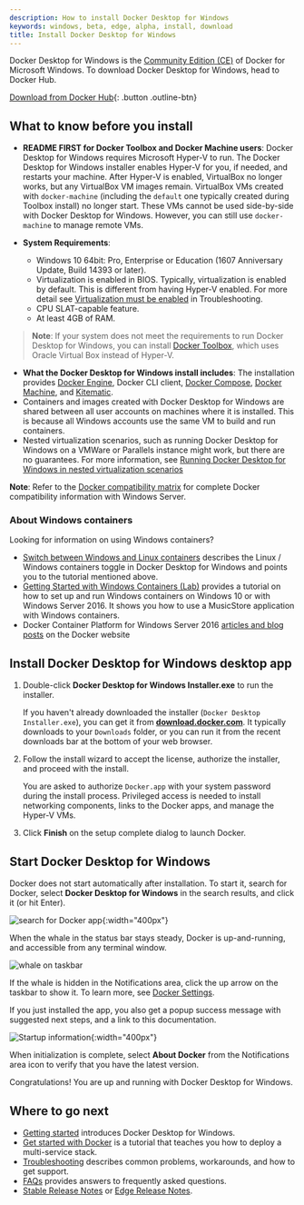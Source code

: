 ```yaml
---
description: How to install Docker Desktop for Windows
keywords: windows, beta, edge, alpha, install, download
title: Install Docker Desktop for Windows
---
```


Docker Desktop for Windows is the [Community Edition
(CE)](https://www.docker.com/community-edition) of Docker for Microsoft Windows.
To download Docker Desktop for Windows, head to Docker Hub.

[Download from Docker
Hub](https://hub.docker.com/editions/community/docker-ce-desktop-windows){:
.button .outline-btn}

##  What to know before you install

* **README FIRST for Docker Toolbox and Docker Machine users**: Docker Desktop for
  Windows requires Microsoft Hyper-V to run. The Docker Desktop for Windows installer
  enables Hyper-V for you, if needed, and restarts your machine. After Hyper-V is
  enabled, VirtualBox no longer works, but any VirtualBox VM images remain.
  VirtualBox VMs created with `docker-machine` (including the `default` one
  typically created during Toolbox install) no longer start. These VMs cannot be
  used side-by-side with Docker Desktop for Windows. However, you can still use
  `docker-machine` to manage remote VMs.

* **System Requirements**:
  - Windows 10 64bit: Pro, Enterprise or Education (1607 Anniversary Update,
    Build 14393 or later).
  - Virtualization is enabled in BIOS. Typically, virtualization is enabled by
    default. This is different from having Hyper-V enabled. For more detail see
    [Virtualization must be
    enabled](troubleshoot.md#virtualization-must-be-enabled) in Troubleshooting.
  - CPU SLAT-capable feature.
  - At least 4GB of RAM.

>  **Note**: If your system does not meet the requirements to run Docker Desktop for
> Windows, you can install [Docker Toolbox](/toolbox/overview/), which uses
> Oracle Virtual Box instead of Hyper-V.

* **What the Docker Desktop for Windows install includes**: The installation provides
  [Docker Engine](/engine/userguide/), Docker CLI client, [Docker
  Compose](/compose/overview.md), [Docker Machine](/machine/overview.md), and
  [Kitematic](/kitematic/userguide.md).
* Containers and images created with Docker Desktop for Windows are shared between all
  user accounts on machines where it is installed. This is because all Windows
  accounts use the same VM to build and run containers.
* Nested virtualization scenarios, such as running Docker Desktop for Windows on a
  VMWare or Parallels instance might work, but there are no guarantees. For
  more information, see [Running Docker Desktop for Windows in nested virtualization
  scenarios](troubleshoot.md#running-docker-desktop-for-windows-in-nested-virtualization-scenarios)

**Note**: Refer to the [Docker compatibility matrix](https://success.docker.com/article/compatibility-matrix) for complete Docker compatibility information with Windows Server.

### About Windows containers

Looking for information on using Windows containers?

* [Switch between Windows and Linux
  containers](/docker-for-windows/index.md#switch-between-windows-and-linux-containers)
  describes the Linux / Windows containers toggle in Docker Desktop for Windows and
  points you to the tutorial mentioned above.
* [Getting Started with Windows Containers
  (Lab)](https://github.com/docker/labs/blob/master/windows/windows-containers/README.md)
  provides a tutorial on how to set up and run Windows containers on Windows 10
  or with Windows Server 2016. It shows you how to use a MusicStore application
  with Windows containers.
* Docker Container Platform for Windows Server 2016 [articles and blog
  posts](https://www.docker.com/microsoft/) on the Docker website

## Install Docker Desktop for Windows desktop app

1. Double-click **Docker Desktop for Windows Installer.exe** to run the installer.

    If you haven't already downloaded the installer (`Docker Desktop
    Installer.exe`), you can get it from
    [**download.docker.com**](https://download.docker.com/win/stable/Docker%20for%20Windows%20Installer.exe).
    It typically downloads to your `Downloads` folder, or you can run it from
    the recent downloads bar at the bottom of your web browser.

2. Follow the install wizard to accept the license, authorize the installer, and
   proceed with the install.

    You are asked to authorize `Docker.app` with your system password during the
    install process. Privileged access is needed to install networking
    components, links to the Docker apps, and manage the Hyper-V VMs.

3. Click **Finish** on the setup complete dialog to launch Docker.

## Start Docker Desktop for Windows

Docker does not start automatically after installation. To start it, search for
Docker, select **Docker Desktop for Windows** in the search results, and click it (or
hit Enter).

![search for Docker app](images/docker-app-search.png){:width="400px"}

When the whale in the status bar stays steady, Docker is up-and-running, and
accessible from any terminal window.

![whale on taskbar](images/whale-icon-systray.png)

If the whale is hidden in the Notifications area, click the up arrow on the
taskbar to show it. To learn more, see [Docker
Settings](/docker-for-windows/index.md#docker-settings-dialog).

If you just installed the app, you also get a popup success message with
suggested next steps, and a link to this documentation.

![Startup information](images/docker-app-welcome.png){:width="400px"}

When initialization is complete, select **About Docker** from the Notifications
area icon to verify that you have the latest version.

Congratulations! You are up and running with Docker Desktop for Windows.

## Where to go next

* [Getting started](index.md) introduces Docker Desktop for Windows.
* [Get started with Docker](/get-started/) is a tutorial that teaches you how to
  deploy a multi-service stack.
* [Troubleshooting](troubleshoot.md) describes common problems, workarounds, and
  how to get support.
* [FAQs](faqs.md) provides answers to frequently asked questions.
* [Stable Release Notes](release-notes.md) or [Edge Release
  Notes](edge-release-notes.md).
